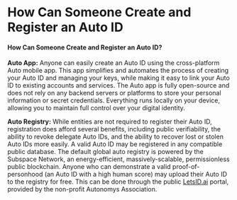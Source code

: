 # How Can Someone Create and Register an Auto ID

#### How Can Someone Create and Register an Auto ID?

**Auto App:** Anyone can easily create an Auto ID using the cross-platform Auto mobile app. This app simplifies and automates the process of creating your Auto ID and managing your keys, while making it easy to link your Auto ID to existing accounts and services. The Auto app is fully open-source and does not rely on any backend servers or platforms to store your personal information or secret credentials. Everything runs locally on your device, allowing you to maintain full control over your digital identity.

**Auto Registry:** While entities are not required to register their Auto ID, registration does afford several benefits, including public verifiability, the ability to revoke delegate Auto IDs, and the ability to recover lost or stolen Auto IDs more easily. A valid Auto ID may be registered in any compatible public database. The default global auto registry is powered by the Subspace Network, an energy-efficient, massively-scalable, permissionless public blockchain. Anyone who can demonstrate a valid proof-of-personhood (an Auto ID with a high human score) may upload their Auto ID to the registry for free. This can be done through the public [LetsID.ai](http://letsid.ai) portal, provided by the non-profit Autonomys Association.
